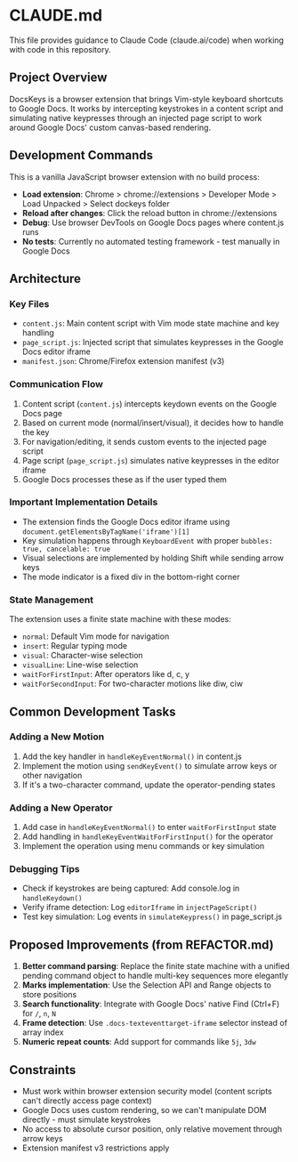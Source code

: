 # CLAUDE.md

This file provides guidance to Claude Code (claude.ai/code) when working with code in this repository.

## Project Overview

DocsKeys is a browser extension that brings Vim-style keyboard shortcuts to Google Docs. It works by intercepting keystrokes in a content script and simulating native keypresses through an injected page script to work around Google Docs' custom canvas-based rendering.

## Development Commands

This is a vanilla JavaScript browser extension with no build process:
- **Load extension**: Chrome > chrome://extensions > Developer Mode > Load Unpacked > Select dockeys folder
- **Reload after changes**: Click the reload button in chrome://extensions
- **Debug**: Use browser DevTools on Google Docs pages where content.js runs
- **No tests**: Currently no automated testing framework - test manually in Google Docs

## Architecture

### Key Files
- `content.js`: Main content script with Vim mode state machine and key handling
- `page_script.js`: Injected script that simulates keypresses in the Google Docs editor iframe
- `manifest.json`: Chrome/Firefox extension manifest (v3)

### Communication Flow
1. Content script (`content.js`) intercepts keydown events on the Google Docs page
2. Based on current mode (normal/insert/visual), it decides how to handle the key
3. For navigation/editing, it sends custom events to the injected page script
4. Page script (`page_script.js`) simulates native keypresses in the editor iframe
5. Google Docs processes these as if the user typed them

### Important Implementation Details
- The extension finds the Google Docs editor iframe using `document.getElementsByTagName('iframe')[1]`
- Key simulation happens through `KeyboardEvent` with proper `bubbles: true, cancelable: true`
- Visual selections are implemented by holding Shift while sending arrow keys
- The mode indicator is a fixed div in the bottom-right corner

### State Management
The extension uses a finite state machine with these modes:
- `normal`: Default Vim mode for navigation
- `insert`: Regular typing mode
- `visual`: Character-wise selection
- `visualLine`: Line-wise selection
- `waitForFirstInput`: After operators like d, c, y
- `waitForSecondInput`: For two-character motions like diw, ciw

## Common Development Tasks

### Adding a New Motion
1. Add the key handler in `handleKeyEventNormal()` in content.js
2. Implement the motion using `sendKeyEvent()` to simulate arrow keys or other navigation
3. If it's a two-character command, update the operator-pending states

### Adding a New Operator
1. Add case in `handleKeyEventNormal()` to enter `waitForFirstInput` state
2. Add handling in `handleKeyEventWaitForFirstInput()` for the operator
3. Implement the operation using menu commands or key simulation

### Debugging Tips
- Check if keystrokes are being captured: Add console.log in `handleKeydown()`
- Verify iframe detection: Log `editorIframe` in `injectPageScript()`
- Test key simulation: Log events in `simulateKeypress()` in page_script.js

## Proposed Improvements (from REFACTOR.md)

1. **Better command parsing**: Replace the finite state machine with a unified pending command object to handle multi-key sequences more elegantly
2. **Marks implementation**: Use the Selection API and Range objects to store positions
3. **Search functionality**: Integrate with Google Docs' native Find (Ctrl+F) for `/`, `n`, `N`
4. **Frame detection**: Use `.docs-texteventtarget-iframe` selector instead of array index
5. **Numeric repeat counts**: Add support for commands like `5j`, `3dw`

## Constraints

- Must work within browser extension security model (content scripts can't directly access page context)
- Google Docs uses custom rendering, so we can't manipulate DOM directly - must simulate keystrokes
- No access to absolute cursor position, only relative movement through arrow keys
- Extension manifest v3 restrictions apply